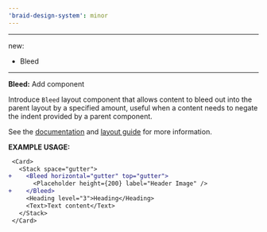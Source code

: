 ```yaml
---
'braid-design-system': minor
---
```


---
new:
  - Bleed
---

**Bleed:** Add component

Introduce `Bleed` layout component that allows content to bleed out into the parent layout by a specified amount, useful when a content needs to negate the indent provided by a parent component.

See the [documentation](https://seek-oss.github.io/braid-design-system/components/Bleed) and [layout guide](https://seek-oss.github.io/braid-design-system/foundations/layout#bleed) for more information.

**EXAMPLE USAGE:**
```diff
 <Card>
   <Stack space="gutter">
+    <Bleed horizontal="gutter" top="gutter">
       <Placeholder height={200} label="Header Image" />
+    </Bleed>
     <Heading level="3">Heading</Heading>
     <Text>Text content</Text>
   </Stack>
 </Card>
```
